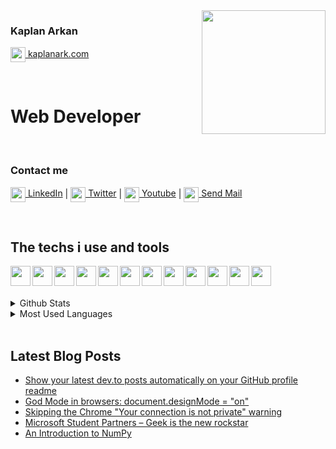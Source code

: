 <!-- LİNKS-->
[linkedin]: https://www.linkedin.com/in/kaplan-arkan-2a5747158/
[twitter]:https://twitter.com
[youtube]:https://www.youtube.com/

<img src="https://media.giphy.com/media/KzJkzjggfGN5Py6nkT/source.gif" align="right" width="198" height="">
<!-- https://media.giphy.com/media/KzJkzjggfGN5Py6nkT/source.gif -->

### Kaplan Arkan

[<img height="24" width="24" align= "center" src="https://img.icons8.com/fluent/48/000000/internet.png"/> kaplanark.com](https://kaplanark.wordpress.com/)


<br>

# Web Developer

<br>

### Contact me

[<img height="24" width="24" align= "center" src="https://img.icons8.com/fluent/48/000000/linkedin.png"/> LinkedIn][linkedin]  |
[<img height="24" width="24" align= "center" src="https://img.icons8.com/fluent/48/000000/twitter.png"/> Twitter][twitter]  |
[<img height="24" width="24" align= "center" src="https://img.icons8.com/color/48/000000/youtube-play.png"/> Youtube][youtube]  |
[<img height="24" width="24" align= "center" src="https://img.icons8.com/fluent/48/000000/email.png"/> Send Mail](mailto:kaplan.arkan@gmail.com)

<br>

## The techs i use and tools

<img height = "32" heigth ="32" align= "left" src="https://img.icons8.com/fluent/48/000000/visual-studio-code-2019.png"/>
<img height = "32" heigth ="32" align="left" src="https://img.icons8.com/color/48/000000/javascript.png"/>
<img height = "32" heigth ="32" align= "left" src="https://img.icons8.com/color/48/000000/html-5--v1.png"/>
<img height = "32" heigth ="32" align= "left" src="https://img.icons8.com/color/48/000000/css3.png"/>
<img height = "32" heigth ="32" align= "left" src="https://img.icons8.com/color/48/000000/python.png"/>
<img height = "32" heigth ="32" align= "left" src="https://img.icons8.com/color/96/000000/nodejs.png"/>
<img height = "32" heigth ="32" align= "left" src="https://img.icons8.com/color/48/000000/npm.png"/>
<img height = "32" heigth ="32" align= "left" src="https://img.icons8.com/plasticine/100/000000/bash.png"/>
<img height = "32" heigth ="32" align= "left" src="https://img.icons8.com/color/48/000000/amazon-web-services.png"/>
<img height = "32" heigth ="32" align= "left" src="https://img.icons8.com/color/48/000000/ubuntu--v1.png"/>
<img height = "32" heigth ="32" align= "left" src="https://img.icons8.com/fluent/48/000000/console.png"/>
<img height = "32" heigth ="32" align= "left" src="https://img.icons8.com/fluent/48/000000/github.png"/><br>
<br>
<br>

<details>
<summary>Github Stats</summary>
<img src="https://github-readme-stats.vercel.app/api?username=kaplanark">

</details>

<details>
<summary>Most Used Languages</summary>

<img src="https://github-readme-stats.vercel.app/api/top-langs/?username=kaplanark&layout=compact">

</details>
<br>

## Latest Blog Posts

<!-- BLOG-POST-LIST:START -->
- [Show your latest dev.to posts automatically on your GitHub profile readme](https://dev.to/gautamkrishnar/show-your-latest-dev-to-posts-automatically-in-your-github-profile-readme-3nk8)
- [God Mode in browsers: document.designMode = "on"](https://dev.to/gautamkrishnar/god-mode-in-browsers-document-designmode-on-2pmo)
- [Skipping the Chrome "Your connection is not private" warning](https://dev.to/gautamkrishnar/quickbits-1-skipping-the-chrome-your-connection-is-not-private-warning-4kp1)
- [Microsoft Student Partners – Geek is the new rockstar](https://dev.to/gautamkrishnar/microsoft-student-partners--geek-is-the-new-rockstar)
- [An Introduction to NumPy](https://dev.to/gautamkrishnar/an-introduction-to-numpy)
<!-- BLOG-POST-LIST:END -->
